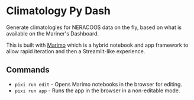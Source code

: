 # Climatology Py Dash

Generate climatologies for NERACOOS data on the fly, based on what is available
on the Mariner's Dashboard.

This is built with [Marimo](https://marimo.io/) which is a hybrid notebook and
app framework to allow rapid iteration and then a Streamlit-like experience.

## Commands

- `pixi run edit` - Opens Marimo notebooks in the browser for editing.
- `pixi run app` - Runs the app in the browser in a non-editable mode.

